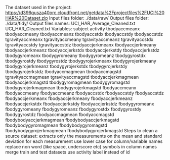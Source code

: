 The dataset used in the project: https://d396qusza40orc.cloudfront.net/getdata%2Fprojectfiles%2FUCI%20HAR%20Dataset.zip
Input files folder:
 ./data/raw/
Output files folder:
 ./data/tidy/
Output files names:
UCI_HAR_Average_Cleaned.txt
UCI_HAR_Cleaned.txt
Variables:
 subject 
 activity 
 tbodyaccmeanx 
 tbodyaccmeany 
 tbodyaccmeanz 
 tbodyaccstdx 
 tbodyaccstdy 
 tbodyaccstdz 
 tgravityaccmeanx 
 tgravityaccmeany 
 tgravityaccmeanz 
 tgravityaccstdx 
 tgravityaccstdy 
 tgravityaccstdz 
 tbodyaccjerkmeanx 
 tbodyaccjerkmeany 
 tbodyaccjerkmeanz 
 tbodyaccjerkstdx 
 tbodyaccjerkstdy 
 tbodyaccjerkstdz 
 tbodygyromeanx 
 tbodygyromeany 
 tbodygyromeanz 
 tbodygyrostdx 
 tbodygyrostdy 
 tbodygyrostdz 
 tbodygyrojerkmeanx 
 tbodygyrojerkmeany 
 tbodygyrojerkmeanz 
 tbodygyrojerkstdx 
 tbodygyrojerkstdy 
 tbodygyrojerkstdz 
 tbodyaccmagmean 
 tbodyaccmagstd 
 tgravityaccmagmean 
 tgravityaccmagstd 
 tbodyaccjerkmagmean 
 tbodyaccjerkmagstd 
 tbodygyromagmean 
 tbodygyromagstd 
 tbodygyrojerkmagmean 
 tbodygyrojerkmagstd 
 fbodyaccmeanx 
 fbodyaccmeany 
 fbodyaccmeanz 
 fbodyaccstdx 
 fbodyaccstdy 
 fbodyaccstdz 
 fbodyaccjerkmeanx 
 fbodyaccjerkmeany 
 fbodyaccjerkmeanz 
 fbodyaccjerkstdx 
 fbodyaccjerkstdy 
 fbodyaccjerkstdz 
 fbodygyromeanx 
 fbodygyromeany 
 fbodygyromeanz 
 fbodygyrostdx 
 fbodygyrostdy 
 fbodygyrostdz 
 fbodyaccmagmean 
 fbodyaccmagstd 
 fbodybodyaccjerkmagmean 
 fbodybodyaccjerkmagstd 
 fbodybodygyromagmean 
 fbodybodygyromagstd 
 fbodybodygyrojerkmagmean 
 fbodybodygyrojerkmagstd
Steps to clean a source dataset:
extracts only the measurements on the mean and standard deviation for each measurement
use lower case for column/variable names
replace non word (like space, underscore etc) symbols in column names
merge train and test datasets
use activity label instead of id